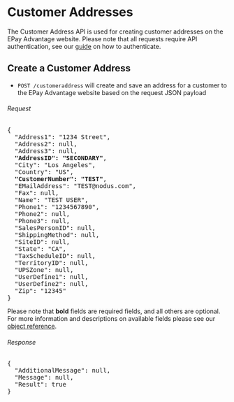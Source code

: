 Customer Addresses
============

The Customer Address API is used for creating customer addresses on the EPay Advantage website. Please note that all requests require API authentication, see our [guide](Token.md) on how to authenticate.

Create a Customer Address
--------------------

* `POST /customeraddress` will create and save an address for a customer to the EPay Advantage website based on the request JSON payload

###### Request
<pre>
{
  "Address1": "1234 Street",
  "Address2": null,
  "Address3": null,
  <b>"AddressID": "SECONDARY"</b>,
  "City": "Los Angeles",
  "Country": "US",
  <b>"CustomerNumber": "TEST"</b>,
  "EMailAddress": "TEST@nodus.com",
  "Fax": null,
  "Name": "TEST USER",
  "Phone1": "1234567890",
  "Phone2": null,
  "Phone3": null,
  "SalesPersonID": null,
  "ShippingMethod": null,
  "SiteID": null,
  "State": "CA",
  "TaxScheduleID": null,
  "TerritoryID": null,
  "UPSZone": null,
  "UserDefine1": null,
  "UserDefine2": null,
  "Zip": "12345"
}
</pre>

Please note that **bold** fields are required fields, and all others are optional. For more information and descriptions on available fields please see our [object reference](../Objects/Address.md).

###### Response
<pre>
{
  "AdditionalMessage": null,
  "Message": null,
  "Result": true
}
</pre>
